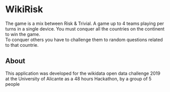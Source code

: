 # WikiRisk

The game is a mix between Risk & Trivial. A game up to 4 teams playing per turns in a single device. You must conquer all the countries on the continent to win the game.  
To conquer others you have to challenge them to random questions related to that countrie.

## About
This application was developed for the wikidata open data challenge 2019 at the University of Alicante as a 48 hours Hackathon, by a group of 5 people
